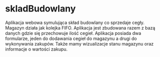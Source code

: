 # skladBudowlany

Aplikacja webowa symulująca skład budowlany co sprzedaje cegły. Magazyn działa jak kolejka FIFO. Aplikacja jest zbudowana razem z bazą danych gdzie się przechowuje ilość cegieł. Aplikacja posiada dwa formularze, jeden do dodawania cegieł do magazynu a drugi do wykonywania zakupów. Także mamy wizualizacje stanu magazynu oraz informacje o wartości zakupu.
